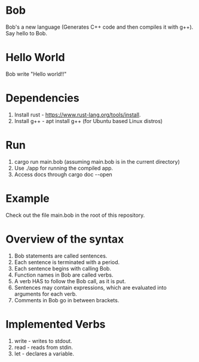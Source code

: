 # Bob
Bob's a new language (Generates C++ code and then compiles it with g++). Say hello to Bob.

# Hello World
Bob write "Hello world!!"

# Dependencies
1. Install rust - https://www.rust-lang.org/tools/install.
2. Install g++ - apt install g++ (for Ubuntu based Linux distros)

# Run
1. cargo run main.bob (assuming main.bob is in the current directory)
2. Use ./app for running the compiled app.
3. Access docs through cargo doc --open

# Example
Check out the file main.bob in the root of this repository.

# Overview of the syntax
1. Bob statements are called sentences.
2. Each sentence is terminated with a period.
3. Each sentence begins with calling Bob.
4. Function names in Bob are called verbs.
5. A verb HAS to follow the Bob call, as it is put.
6. Sentences may contain expressions, which are evaluated into arguments for each verb.
7. Comments in Bob go in between brackets.

# Implemented Verbs
1. write - writes to stdout.
2. read - reads from stdin.
3. let - declares a variable.

